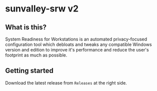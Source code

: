 # sunvalley-srw v2

## What is this?
System Readiness for Workstations is an automated privacy-focused configuration tool which debloats and tweaks any compatible Windows version and edition to improve it's performance and reduce the user's footprint as much as possible.

## Getting started
Download the latest release from `Releases` at the right side.
